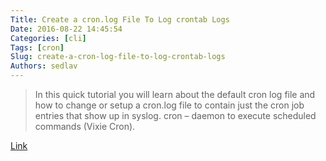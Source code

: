 ```yaml
---
Title: Create a cron.log File To Log crontab Logs
Date: 2016-08-22 14:45:54
Categories: [cli]
Tags: [cron]
Slug: create-a-cron-log-file-to-log-crontab-logs
Authors: sedlav
---
```


> In this quick tutorial you will learn about the default cron log file and how to change or setup a cron.log file to contain just the cron job entries that show up in syslog. cron – daemon to execute scheduled commands (Vixie Cron).

[Link](http://www.cyberciti.biz/faq/howto-create-cron-log-file-to-log-crontab-logs-in-ubuntu-linux/)
